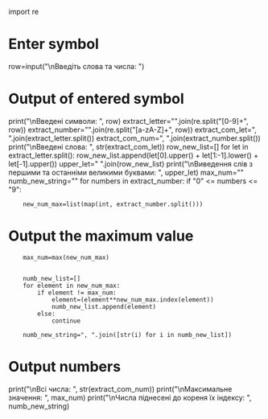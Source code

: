 import re
# Enter symbol
row=input("\nВведіть слова та числа: ")
# Output of entered symbol
print("\nВведені символи: ", row)
extract_letter="".join(re.split("[0-9]+", row))
extract_number="".join(re.split("[a-zA-Z]+", row))
extract_com_let=", ".join(extract_letter.split())
extract_com_num=", ".join(extract_number.split())
print("\nВведені слова: ", str(extract_com_let))
row_new_list=[]
for let in extract_letter.split():
    row_new_list.append(let[0].upper() + let[1:-1].lower() + let[-1].upper())
upper_let=" ".join(row_new_list)
print("\nВиведення слів з першими та останніми великими буквами: ", upper_let) 
max_num=""
numb_new_string=""
for numbers in extract_number:
    if "0" <= numbers <= "9":
    

        new_num_max=list(map(int, extract_number.split()))
# Output the maximum value
        max_num=max(new_num_max)


        numb_new_list=[]
        for element in new_num_max:
            if element != max_num:
                element=(element**new_num_max.index(element))
                numb_new_list.append(element)
            else:
                continue

        numb_new_string=", ".join([str(i) for i in numb_new_list])
# Output numbers
print("\nВсі числа: ", str(extract_com_num))
print("\nМаксимальне значення: ", max_num)
print("\nЧисла піднесені до кореня їх індексу: ", numb_new_string)
